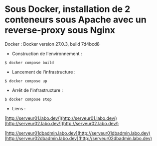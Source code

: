 Sous Docker, installation de 2 conteneurs sous Apache avec un reverse-proxy sous Nginx  
======================================================================================  
  
Docker : Docker version 27.0.3, build 7d4bcd8  
    
* Construction de l'environnement :  

```
$ docker compose build
``` 


* Lancement de l'infrastructure :

```
$ docker compose up
```


* Arrêt de l'infrastructure :

```
$ docker compose stop
```


* Liens :  

[http://serveur01.labo.dev/](http://serveur01.labo.dev/)  
[http://serveur02.labo.dev/](http://serveur02.labo.dev/)  
  
[http://serveur01dbadmin.labo.dev](http://serveur01dbadmin.labo.dev)  
[http://serveur02dbadmin.labo.dev](http://serveur02dbadmin.labo.dev)  
